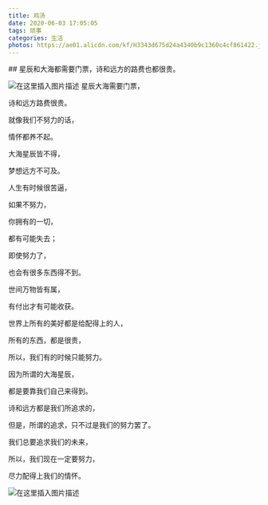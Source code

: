 ```yaml
---
title: 鸡汤
date: 2020-06-03 17:05:05
tags: 琐事
categories: 生活
photos: https://ae01.alicdn.com/kf/H3343d675d24a4340b9c1360c4cf861422.jpg
---
```




﻿## 星辰和大海都需要门票，诗和远方的路费也都很贵。 


![在这里插入图片描述](https://img-blog.csdnimg.cn/2020060316583458.png?x-oss-process=image/watermark,type_ZmFuZ3poZW5naGVpdGk,shadow_10,text_aHR0cHM6Ly9ibG9nLmNzZG4ubmV0L3FxXzQ1ODY5MDM5,size_16,color_FFFFFF,t_70)
星辰大海需要门票，

诗和远方路费很贵。

就像我们不努力的话，

情怀都养不起。

大海星辰皆不得，

梦想远方不可及。

人生有时候很苦逼，

如果不努力，

你拥有的一切，

都有可能失去；

即使努力了，

也会有很多东西得不到。

世间万物皆有属，

有付出才有可能收获。

世界上所有的美好都是给配得上的人，

所有的东西，都是很贵，

所以，我们有的时候只能努力。

因为所谓的大海星辰，

都是要靠我们自己来得到。

诗和远方都是我们所追求的，

但是，所谓的追求，只不过是我们的努力罢了。

我们总要追求我们的未来，

所以，我们现在一定要努力，

尽力配得上我们的情怀。



![在这里插入图片描述](https://img-blog.csdnimg.cn/20200603165908493.png?x-oss-process=image/watermark,type_ZmFuZ3poZW5naGVpdGk,shadow_10,text_aHR0cHM6Ly9ibG9nLmNzZG4ubmV0L3FxXzQ1ODY5MDM5,size_16,color_FFFFFF,t_70)
